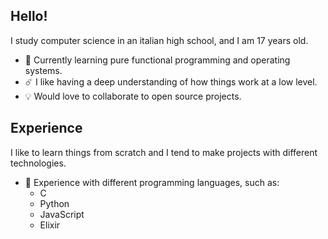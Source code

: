 ## Hello!
I study computer science in an italian high school, and I am 17 years old.

- 🌱 Currently learning pure functional programming and operating systems.
- ☄️ I like having a deep understanding of how things work at a low level.
- 💡 Would love to collaborate to open source projects.

## Experience
I like to learn things from scratch and I tend to make projects with different technologies.

- 📄 Experience with different programming languages, such as:
  - C
  - Python
  - JavaScript
  - Elixir
